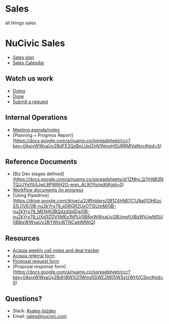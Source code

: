 # Sales
all things sales
# NuCivic Sales


* [Sales plan](https://)
* [Sales Calendar]() 

## Watch us work
* [Doing](https://github.com/NuCivic/sales/issues) 
* [Done](https://github.com/NuCivic/sales/issues?q=is%3Aissue+is%3Aclosed)
* [Submit a request](https://github.com/NuCivic/sales/issues/new)

## Internal Operations
* [Meeting agenda/notes](https://docs.google.com/a/nuams.co/document/d/1Q0uWVLBaLJWCI05_vF0kKyM0YMQJuySjo82f0zecobI/edit)
* [Planning + Progress Report] (https://docs.google.com/a/nuams.co/spreadsheet/ccc?key=0AsjxWWxaUy2BdFE2QzBoLUplZnN1NmxHSURRMlVaNnc#gid=5)

## Reference Documents
* [Biz Dev stages defined] (https://docs.google.com/a/nuams.co/spreadsheets/d/1ZNhy_Q7jhNB3NTQJJYgYb5JwL8PW6H2O-wgn_AL9OYo/edit#gid=0)
* [Workflow documents (in progress](https://docs.google.com/a/nuams.co/spreadsheets/d/1lnLxxEb7oAxq24fcsCBR94xt5vZNpyd72gqkXJ0s6OI/edit#gid=1875393439)
* [Using Pipedrive] (https://drive.google.com/drive/u/2/#folders/0B1Z4HMI7C1J9alI1OHEzcS1LOVE/0B-nu2kYrx79_eDRGR2UxOTlSUmM/0B-nu2kYrx79_MENjN3BQdzdQdDg/0B-nu2kYrx79_UXd3ZDV5MEo1M1U/0B8jxWWxaUy2BUmpfUlBsWVJwN0U/0B8jxWWxaUy2BYWtxWTNCaktMWjQ)

## Resources
* [Acquia weekly call notes and deal tracker](https://docs.google.com/a/nuams.co/document/d/19yZ1kSUFjyjMbZNWNzeuCgcmzClVxxejqQZJVe2uIKg/edit)
* [Acquia referral form](http://go.acquia.com/deal-reg.html)
* [Proposal request form](https://docs.google.com/a/nuams.co/forms/d/1_ZcocREM1mLSE1gQ1n3FxoPW-GP6UYLzyVHXUoWiew0/edit)
* [Proposal response form] (https://docs.google.com/a/nuams.co/spreadsheet/ccc?key=0AsjxWWxaUy2BdHBWX2l1Wms5SWE2M05WSzIzWHVCSnc#gid=0)

## Questions?
* Slack: [#sales-bizdev](https://nucivic.slack.com/messages/sales-bizdev/)
* Email: [sales@nucivic.com](mailto:sales@nucivic.com)


